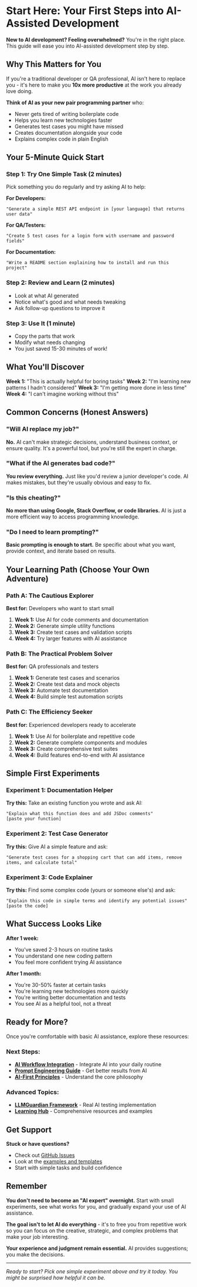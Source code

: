 # Start Here: Your First Steps into AI-Assisted Development

**New to AI development? Feeling overwhelmed?** You're in the right place. This guide will ease you into AI-assisted development step by step.

## Why This Matters for You

If you're a traditional developer or QA professional, AI isn't here to replace you - it's here to make you **10x more productive** at the work you already love doing.

**Think of AI as your new pair programming partner** who:
- Never gets tired of writing boilerplate code
- Helps you learn new technologies faster
- Generates test cases you might have missed
- Creates documentation alongside your code
- Explains complex code in plain English

## Your 5-Minute Quick Start

### Step 1: Try One Simple Task (2 minutes)
Pick something you do regularly and try asking AI to help:

**For Developers:**
```
"Generate a simple REST API endpoint in [your language] that returns user data"
```

**For QA/Testers:**
```
"Create 5 test cases for a login form with username and password fields"
```

**For Documentation:**
```
"Write a README section explaining how to install and run this project"
```

### Step 2: Review and Learn (2 minutes)
- Look at what AI generated
- Notice what's good and what needs tweaking
- Ask follow-up questions to improve it

### Step 3: Use It (1 minute)
- Copy the parts that work
- Modify what needs changing
- You just saved 15-30 minutes of work!

## What You'll Discover

**Week 1:** "This is actually helpful for boring tasks"
**Week 2:** "I'm learning new patterns I hadn't considered"
**Week 3:** "I'm getting more done in less time"
**Week 4:** "I can't imagine working without this"

## Common Concerns (Honest Answers)

### "Will AI replace my job?"
**No.** AI can't make strategic decisions, understand business context, or ensure quality. It's a powerful tool, but you're still the expert in charge.

### "What if the AI generates bad code?"
**You review everything.** Just like you'd review a junior developer's code. AI makes mistakes, but they're usually obvious and easy to fix.

### "Is this cheating?"
**No more than using Google, Stack Overflow, or code libraries.** AI is just a more efficient way to access programming knowledge.

### "Do I need to learn prompting?"
**Basic prompting is enough to start.** Be specific about what you want, provide context, and iterate based on results.

## Your Learning Path (Choose Your Own Adventure)

### Path A: The Cautious Explorer
**Best for:** Developers who want to start small
1. **Week 1:** Use AI for code comments and documentation
2. **Week 2:** Generate simple utility functions
3. **Week 3:** Create test cases and validation scripts
4. **Week 4:** Try larger features with AI assistance

### Path B: The Practical Problem Solver
**Best for:** QA professionals and testers
1. **Week 1:** Generate test cases and scenarios
2. **Week 2:** Create test data and mock objects
3. **Week 3:** Automate test documentation
4. **Week 4:** Build simple test automation scripts

### Path C: The Efficiency Seeker
**Best for:** Experienced developers ready to accelerate
1. **Week 1:** Use AI for boilerplate and repetitive code
2. **Week 2:** Generate complete components and modules
3. **Week 3:** Create comprehensive test suites
4. **Week 4:** Build features end-to-end with AI assistance

## Simple First Experiments

### Experiment 1: Documentation Helper
**Try this:** Take an existing function you wrote and ask AI:
```
"Explain what this function does and add JSDoc comments"
[paste your function]
```

### Experiment 2: Test Case Generator
**Try this:** Give AI a simple feature and ask:
```
"Generate test cases for a shopping cart that can add items, remove items, and calculate total"
```

### Experiment 3: Code Explainer
**Try this:** Find some complex code (yours or someone else's) and ask:
```
"Explain this code in simple terms and identify any potential issues"
[paste the code]
```

## What Success Looks Like

**After 1 week:**
- You've saved 2-3 hours on routine tasks
- You understand one new coding pattern
- You feel more confident trying AI assistance

**After 1 month:**
- You're 30-50% faster at certain tasks
- You're learning new technologies more quickly
- You're writing better documentation and tests
- You see AI as a helpful tool, not a threat

## Ready for More?

Once you're comfortable with basic AI assistance, explore these resources:

### Next Steps:
- **[AI Workflow Integration](./AI-WORKFLOW-INTEGRATION.md)** - Integrate AI into your daily routine
- **[Prompt Engineering Guide](./PROMPT-ENGINEERING-GUIDE.md)** - Get better results from AI
- **[AI-First Principles](./AI-FIRST-PRINCIPLES.md)** - Understand the core philosophy

### Advanced Topics:
- **[LLMGuardian Framework](../llm-guardian/)** - Real AI testing implementation
- **[Learning Hub](https://elamcb.github.io/learn/)** - Comprehensive resources and examples

## Get Support

**Stuck or have questions?**
- Check out [GitHub Issues](https://github.com/ElaMCB/ElaMCB.github.io/issues)
- Look at the [examples and templates](../qa-prompts/examples/)
- Start with simple tasks and build confidence

## Remember

**You don't need to become an "AI expert" overnight.** Start with small experiments, see what works for you, and gradually expand your use of AI assistance.

**The goal isn't to let AI do everything** - it's to free you from repetitive work so you can focus on the creative, strategic, and complex problems that make your job interesting.

**Your experience and judgment remain essential.** AI provides suggestions; you make the decisions.

---

*Ready to start? Pick one simple experiment above and try it today. You might be surprised how helpful it can be.*
